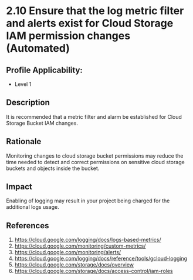 # 2.10 Ensure that the log metric filter and alerts exist for Cloud Storage IAM permission changes (Automated)

## Profile Applicability:

- Level 1

## Description

It is recommended that a metric filter and alarm be established for Cloud Storage Bucket IAM changes.

## Rationale
  
Monitoring changes to cloud storage bucket permissions may reduce the time needed to detect and correct permissions on sensitive cloud storage buckets and objects inside the bucket.

## Impact

Enabling of logging may result in your project being charged for the additional logs usage.

## References

1. https://cloud.google.com/logging/docs/logs-based-metrics/
2. https://cloud.google.com/monitoring/custom-metrics/
3. https://cloud.google.com/monitoring/alerts/
4. https://cloud.google.com/logging/docs/reference/tools/gcloud-logging
5. https://cloud.google.com/storage/docs/overview
6. https://cloud.google.com/storage/docs/access-control/iam-roles
